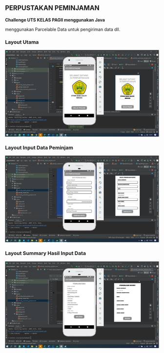 ## PERPUSTAKAN PEMINJAMAN

**Challenge UTS KELAS PAGII menggunakan Java**

menggunakan Parcelable Data untuk pengiriman data dll.

### Layout Utama
![Screenshot](https://github.com/disebud/UtsPerpustakaan/blob/master/ss/1_UTS.png?raw=true)

### Layout Input Data Peminjam
![Screenshot](https://github.com/disebud/UtsPerpustakaan/blob/master/ss/2_UTS.png?raw=true)

### Layout Summary Hasil Input Data
![Screenshot](https://github.com/disebud/UtsPerpustakaan/blob/master/ss/3_UTS.png?raw=true)

